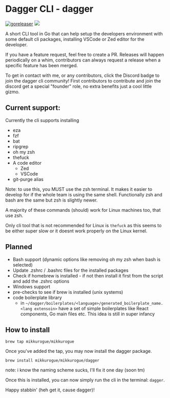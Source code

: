 # Dagger CLI - dagger
[![goreleaser](https://github.com/mikkurogue/bigmile-cli/actions/workflows/release.yml/badge.svg)](https://github.com/mikkurogue/bigmile-cli/actions/workflows/release.yml)
[![](https://dcbadge.limes.pink/api/server/sjuAavPyQt?style=flat)](https://discord.gg/sjuAavPyQt)


A short CLI tool in Go that can help setup the developers environment with some default cli packages, installing VSCode or Zed editor for the developer.

If you have a feature request, feel free to create a PR. Releases will happen periodically on a whim, contributors can always request a release when a specific feature has been merged.

To get in contact with me, or any contributors, click the Discord badge to join the dagger cli community!
First contributors to contribute and join the discord get a special "founder" role, no extra benefits just a cool little gizmo.


## Current support:

Currently the cli supports installing
- eza
- fzf
- bat
- ripgrep
- oh my zsh
- thefuck
- A code editor
  - Zed
  - VSCode
- git-purge alias

Note: to use this, you MUST use the zsh terminal. It makes it easier to develop for if the whole team is using the same shell. Functionally zsh and bash are the same but zsh is slightly newer.

A majority of these commands (should) work for Linux machines too, that use zsh.

Only cli tool that is not recommended for Linux is `thefuck` as this seems to be either super slow or it doesnt work properly on the Linux kernel.

## Planned
 - Bash support (dynamic options like removing oh my zsh when bash is selected)
 - Update .zshrc / .bashrc files for the installed packages
 - Check if homebrew is installed - if not then install it first from the script and add the .zshrc options
 - Windows support
 - pre-checks to see if brew is installed (unix systems)
 - code boilerplate library
   - in `~/dagger/boilerplates/<language>/generated_boilerplate_name.<lang extensoin>` have a set of simple boilerplates like React components, Go main files etc. This idea is still in super infancy

## How to install

`brew tap mikkurogue/mikkurogue`

Once you've added the tap, you may now install the dagger package.

`brew install mikkurogue/mikkurogue/dagger`

note: i know the naming scheme sucks, I'll fix it one day (soon tm)

Once this is installed, you can now simply run the cli in the terminal:
`dagger`.

Happy stabbin' (heh get it, cause dagger)!
